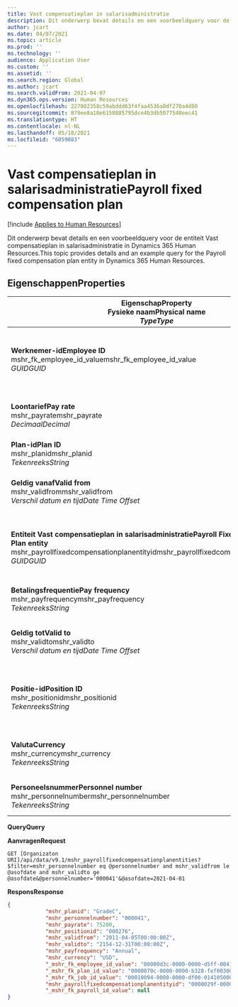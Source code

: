 ```yaml
---
title: Vast compensatieplan in salarisadministratie
description: Dit onderwerp bevat details en een voorbeeldquery voor de entiteit Vast compensatieplan in salarisadministratie in Dynamics 365 Human Resources.
author: jcart
ms.date: 04/07/2021
ms.topic: article
ms.prod: ''
ms.technology: ''
audience: Application User
ms.custom: ''
ms.assetid: ''
ms.search.region: Global
ms.author: jcart
ms.search.validFrom: 2021-04-07
ms.dyn365.ops.version: Human Resources
ms.openlocfilehash: 227082358c59abddd63f4faa4536a8df270a4d80
ms.sourcegitcommit: 879ee8a10e6158885795dce4b3db5077540eec41
ms.translationtype: HT
ms.contentlocale: nl-NL
ms.lasthandoff: 05/18/2021
ms.locfileid: "6059083"
---
```

# <a name="payroll-fixed-compensation-plan"></a><span data-ttu-id="8a94e-103">Vast compensatieplan in salarisadministratie</span><span class="sxs-lookup"><span data-stu-id="8a94e-103">Payroll fixed compensation plan</span></span>

[!include [Applies to Human Resources](../includes/applies-to-hr.md)]

<span data-ttu-id="8a94e-104">Dit onderwerp bevat details en een voorbeeldquery voor de entiteit Vast compensatieplan in salarisadministratie in Dynamics 365 Human Resources.</span><span class="sxs-lookup"><span data-stu-id="8a94e-104">This topic provides details and an example query for the Payroll fixed compensation plan entity in Dynamics 365 Human Resources.</span></span>

## <a name="properties"></a><span data-ttu-id="8a94e-105">Eigenschappen</span><span class="sxs-lookup"><span data-stu-id="8a94e-105">Properties</span></span>

| <span data-ttu-id="8a94e-106">Eigenschap</span><span class="sxs-lookup"><span data-stu-id="8a94e-106">Property</span></span><br><span data-ttu-id="8a94e-107">**Fysieke naam**</span><span class="sxs-lookup"><span data-stu-id="8a94e-107">**Physical name**</span></span><br><span data-ttu-id="8a94e-108">**_Type_**</span><span class="sxs-lookup"><span data-stu-id="8a94e-108">**_Type_**</span></span> | <span data-ttu-id="8a94e-109">Gebruiken</span><span class="sxs-lookup"><span data-stu-id="8a94e-109">Use</span></span> | <span data-ttu-id="8a94e-110">Beschrijving</span><span class="sxs-lookup"><span data-stu-id="8a94e-110">Description</span></span> |
| --- | --- | --- |
| <span data-ttu-id="8a94e-111">**Werknemer-id**</span><span class="sxs-lookup"><span data-stu-id="8a94e-111">**Employee ID**</span></span><br><span data-ttu-id="8a94e-112">mshr_fk_employee_id_value</span><span class="sxs-lookup"><span data-stu-id="8a94e-112">mshr_fk_employee_id_value</span></span><br><span data-ttu-id="8a94e-113">*GUID*</span><span class="sxs-lookup"><span data-stu-id="8a94e-113">*GUID*</span></span> | <span data-ttu-id="8a94e-114">Alleen-lezen</span><span class="sxs-lookup"><span data-stu-id="8a94e-114">Read-only</span></span><br><span data-ttu-id="8a94e-115">Vereist</span><span class="sxs-lookup"><span data-stu-id="8a94e-115">Required</span></span><br><span data-ttu-id="8a94e-116">Refererende sleutel: mshr_Employee_id van de entiteit mshr_payrollemployeeentity</span><span class="sxs-lookup"><span data-stu-id="8a94e-116">Foreign key:mshr_Employee_id of mshr_payrollemployeeentity entity</span></span>  | <span data-ttu-id="8a94e-117">Werknemer-id</span><span class="sxs-lookup"><span data-stu-id="8a94e-117">Employee ID</span></span> |
| <span data-ttu-id="8a94e-118">**Loontarief**</span><span class="sxs-lookup"><span data-stu-id="8a94e-118">**Pay rate**</span></span><br><span data-ttu-id="8a94e-119">mshr_payrate</span><span class="sxs-lookup"><span data-stu-id="8a94e-119">mshr_payrate</span></span><br><span data-ttu-id="8a94e-120">*Decimaal*</span><span class="sxs-lookup"><span data-stu-id="8a94e-120">*Decimal*</span></span> | <span data-ttu-id="8a94e-121">Alleen-lezen</span><span class="sxs-lookup"><span data-stu-id="8a94e-121">Read-only</span></span><br><span data-ttu-id="8a94e-122">Vereist</span><span class="sxs-lookup"><span data-stu-id="8a94e-122">Required</span></span> | <span data-ttu-id="8a94e-123">Salaristarief dat is gedefinieerd in de vastecompensatieregeling.</span><span class="sxs-lookup"><span data-stu-id="8a94e-123">Pay rate defined in fixed compensation plan.</span></span> |
| <span data-ttu-id="8a94e-124">**Plan-id**</span><span class="sxs-lookup"><span data-stu-id="8a94e-124">**Plan ID**</span></span><br><span data-ttu-id="8a94e-125">mshr_planid</span><span class="sxs-lookup"><span data-stu-id="8a94e-125">mshr_planid</span></span><br><span data-ttu-id="8a94e-126">*Tekenreeks*</span><span class="sxs-lookup"><span data-stu-id="8a94e-126">*String*</span></span> | <span data-ttu-id="8a94e-127">Alleen-lezen</span><span class="sxs-lookup"><span data-stu-id="8a94e-127">Read-only</span></span><br><span data-ttu-id="8a94e-128">Vereist</span><span class="sxs-lookup"><span data-stu-id="8a94e-128">Required</span></span> |<span data-ttu-id="8a94e-129">Geeft het compensatieplan aan</span><span class="sxs-lookup"><span data-stu-id="8a94e-129">Specifies the compensation plan.</span></span>  |
| <span data-ttu-id="8a94e-130">**Geldig vanaf**</span><span class="sxs-lookup"><span data-stu-id="8a94e-130">**Valid from**</span></span><br><span data-ttu-id="8a94e-131">mshr_validfrom</span><span class="sxs-lookup"><span data-stu-id="8a94e-131">mshr_validfrom</span></span><br><span data-ttu-id="8a94e-132">*Verschil datum en tijd*</span><span class="sxs-lookup"><span data-stu-id="8a94e-132">*Date Time Offset*</span></span> |  <span data-ttu-id="8a94e-133">Alleen-lezen</span><span class="sxs-lookup"><span data-stu-id="8a94e-133">Read-only</span></span><br><span data-ttu-id="8a94e-134">Vereist</span><span class="sxs-lookup"><span data-stu-id="8a94e-134">Required</span></span> |<span data-ttu-id="8a94e-135">De datum vanaf wanneer de vaste compensatie voor de werknemer geldig is.</span><span class="sxs-lookup"><span data-stu-id="8a94e-135">Date the employee fixed compensation is valid from.</span></span>  |
| <span data-ttu-id="8a94e-136">**Entiteit Vast compensatieplan in salarisadministratie**</span><span class="sxs-lookup"><span data-stu-id="8a94e-136">**Payroll Fixed Compensation Plan entity**</span></span><br><span data-ttu-id="8a94e-137">mshr_payrollfixedcompensationplanentityid</span><span class="sxs-lookup"><span data-stu-id="8a94e-137">mshr_payrollfixedcompensationplanentityid</span></span><br><span data-ttu-id="8a94e-138">*GUID*</span><span class="sxs-lookup"><span data-stu-id="8a94e-138">*GUID*</span></span> | <span data-ttu-id="8a94e-139">Vereist</span><span class="sxs-lookup"><span data-stu-id="8a94e-139">Required</span></span><br><span data-ttu-id="8a94e-140">Door systeem gegenereerd</span><span class="sxs-lookup"><span data-stu-id="8a94e-140">Sytem generated</span></span> | <span data-ttu-id="8a94e-141">Een door het systeem gegenereerde GUID-waarde als unieke id van het compensatieplan.</span><span class="sxs-lookup"><span data-stu-id="8a94e-141">A system-generated GUID value to uniquely identify the compensation plan.</span></span> |
| <span data-ttu-id="8a94e-142">**Betalingsfrequentie**</span><span class="sxs-lookup"><span data-stu-id="8a94e-142">**Pay frequency**</span></span><br><span data-ttu-id="8a94e-143">mshr_payfrequency</span><span class="sxs-lookup"><span data-stu-id="8a94e-143">mshr_payfrequency</span></span><br><span data-ttu-id="8a94e-144">*Tekenreeks*</span><span class="sxs-lookup"><span data-stu-id="8a94e-144">*String*</span></span> | <span data-ttu-id="8a94e-145">Alleen-lezen</span><span class="sxs-lookup"><span data-stu-id="8a94e-145">Read-only</span></span><br><span data-ttu-id="8a94e-146">Vereist</span><span class="sxs-lookup"><span data-stu-id="8a94e-146">Required</span></span> |<span data-ttu-id="8a94e-147">De frequentie waarmee de werknemer wordt betaald.</span><span class="sxs-lookup"><span data-stu-id="8a94e-147">The frequency the employee will be paid.</span></span>  |
| <span data-ttu-id="8a94e-148">**Geldig tot**</span><span class="sxs-lookup"><span data-stu-id="8a94e-148">**Valid to**</span></span><br><span data-ttu-id="8a94e-149">mshr_validto</span><span class="sxs-lookup"><span data-stu-id="8a94e-149">mshr_validto</span></span><br><span data-ttu-id="8a94e-150">*Verschil datum en tijd*</span><span class="sxs-lookup"><span data-stu-id="8a94e-150">*Date Time Offset*</span></span> | <span data-ttu-id="8a94e-151">Alleen-lezen</span><span class="sxs-lookup"><span data-stu-id="8a94e-151">Read-only</span></span> <br><span data-ttu-id="8a94e-152">Vereist</span><span class="sxs-lookup"><span data-stu-id="8a94e-152">Required</span></span> | <span data-ttu-id="8a94e-153">De datum tot wanneer de vaste compensatie voor de werknemer geldig is.</span><span class="sxs-lookup"><span data-stu-id="8a94e-153">Date the employee fixed compensation is valid to.</span></span> |
| <span data-ttu-id="8a94e-154">**Positie-id**</span><span class="sxs-lookup"><span data-stu-id="8a94e-154">**Position ID**</span></span><br><span data-ttu-id="8a94e-155">mshr_positionid</span><span class="sxs-lookup"><span data-stu-id="8a94e-155">mshr_positionid</span></span><br><span data-ttu-id="8a94e-156">*Tekenreeks*</span><span class="sxs-lookup"><span data-stu-id="8a94e-156">*String*</span></span> | <span data-ttu-id="8a94e-157">Alleen-lezen</span><span class="sxs-lookup"><span data-stu-id="8a94e-157">Read-only</span></span> <br><span data-ttu-id="8a94e-158">Vereist</span><span class="sxs-lookup"><span data-stu-id="8a94e-158">Required</span></span> | <span data-ttu-id="8a94e-159">De positie-id die is gekoppeld aan de werknemer en de inschrijving voor het vaste compensatieplan.</span><span class="sxs-lookup"><span data-stu-id="8a94e-159">Postion ID associated with the employee and fixed compensation plan enrollment.</span></span> |
| <span data-ttu-id="8a94e-160">**Valuta**</span><span class="sxs-lookup"><span data-stu-id="8a94e-160">**Currency**</span></span><br><span data-ttu-id="8a94e-161">mshr_currency</span><span class="sxs-lookup"><span data-stu-id="8a94e-161">mshr_currency</span></span><br><span data-ttu-id="8a94e-162">*Tekenreeks*</span><span class="sxs-lookup"><span data-stu-id="8a94e-162">*String*</span></span> | <span data-ttu-id="8a94e-163">Alleen-lezen</span><span class="sxs-lookup"><span data-stu-id="8a94e-163">Read-only</span></span> <br><span data-ttu-id="8a94e-164">Vereist</span><span class="sxs-lookup"><span data-stu-id="8a94e-164">Required</span></span> |<span data-ttu-id="8a94e-165">De valuta die voor het vastecompensatieplan is gedefinieerd</span><span class="sxs-lookup"><span data-stu-id="8a94e-165">The currency defined for the fixed compensation plan</span></span>   |
| <span data-ttu-id="8a94e-166">**Personeelsnummer**</span><span class="sxs-lookup"><span data-stu-id="8a94e-166">**Personnel number**</span></span><br><span data-ttu-id="8a94e-167">mshr_personnelnumber</span><span class="sxs-lookup"><span data-stu-id="8a94e-167">mshr_personnelnumber</span></span><br><span data-ttu-id="8a94e-168">*Tekenreeks*</span><span class="sxs-lookup"><span data-stu-id="8a94e-168">*String*</span></span> | <span data-ttu-id="8a94e-169">Alleen-lezen</span><span class="sxs-lookup"><span data-stu-id="8a94e-169">Read-only</span></span><br><span data-ttu-id="8a94e-170">Vereist</span><span class="sxs-lookup"><span data-stu-id="8a94e-170">Required</span></span> |<span data-ttu-id="8a94e-171">Het unieke personeelsnummer van de werknemer.</span><span class="sxs-lookup"><span data-stu-id="8a94e-171">The employee's unique personnel number.</span></span>  |

<span data-ttu-id="8a94e-172">**Query**</span><span class="sxs-lookup"><span data-stu-id="8a94e-172">**Query**</span></span>

<span data-ttu-id="8a94e-173">**Aanvragen**</span><span class="sxs-lookup"><span data-stu-id="8a94e-173">**Request**</span></span>

```http
GET [Organizaton URI]/api/data/v9.1/mshr_payrollfixedcompensationplanentities?$filter=mshr_personnelnumber eq @personnelnumber and mshr_validfrom le @asofdate and mshr_validto ge @asofdate&@personnelnumber='000041'&@asofdate=2021-04-01
```

<span data-ttu-id="8a94e-174">**Respons**</span><span class="sxs-lookup"><span data-stu-id="8a94e-174">**Response**</span></span>

```json
{
            "mshr_planid": "GradeC",
            "mshr_personnelnumber": "000041",
            "mshr_payrate": 75200,
            "mshr_positionid": "000276",
            "mshr_validfrom": "2011-04-05T00:00:00Z",
            "mshr_validto": "2154-12-31T00:00:00Z",
            "mshr_payfrequency": "Annual",
            "mshr_currency": "USD",
            "_mshr_fk_employee_id_value": "00000d3c-0000-0000-d5ff-004105000000",
            "_mshr_fk_plan_id_value": "0000070c-0000-0000-b328-fef003000000",
            "_mshr_fk_job_id_value": "00010094-0000-0000-df00-014105000000",
            "mshr_payrollfixedcompensationplanentityid": "0000029f-0000-0000-d5ff-004105000000",
            "_mshr_fk_payroll_id_value": null
}
```
